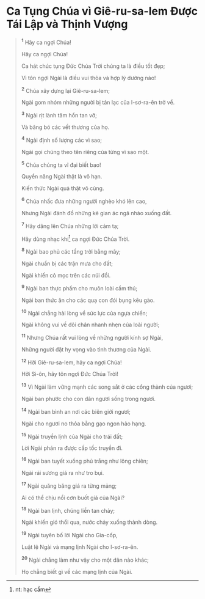 # Ca Tụng Chúa vì Giê-ru-sa-lem Ðược Tái Lập và Thịnh Vượng

> <sup><b>1</b></sup> Hãy ca ngợi Chúa!
> 
> Hãy ca ngợi Chúa!
> 
> Ca hát chúc tụng Ðức Chúa Trời chúng ta là điều tốt đẹp;
> 
> Vì tôn ngợi Ngài là điều vui thỏa và hợp lý dường nào!
>
> <sup><b>2</b></sup> Chúa xây dựng lại Giê-ru-sa-lem;
> 
> Ngài gom nhóm những người bị tản lạc của I-sơ-ra-ên trở về.
> 
> <sup><b>3</b></sup> Ngài rịt lành tâm hồn tan vỡ;
> 
> Và băng bó các vết thương của họ.
> 
> <sup><b>4</b></sup> Ngài định số lượng các vì sao;
> 
> Ngài gọi chúng theo tên riêng của từng vì sao một.
> 
> <sup><b>5</b></sup> Chúa chúng ta vĩ đại biết bao!
> 
> Quyền năng Ngài thật là vô hạn.
> 
> Kiến thức Ngài quả thật vô cùng.
> 
> <sup><b>6</b></sup> Chúa nhấc đưa những người nghèo khó lên cao,
> 
> Nhưng Ngài đánh đổ những kẻ gian ác ngã nhào xuống đất.
>
> <sup><b>7</b></sup> Hãy dâng lên Chúa những lời cảm tạ;
> 
> Hãy dùng nhạc khí[^1-e1649899-5be7-499a-8c75-474e0aacb5c0] ca ngợi Ðức Chúa Trời.
> 
> <sup><b>8</b></sup> Ngài bao phủ các tầng trời bằng mây;
> 
> Ngài chuẩn bị các trận mưa cho đất;
> 
> Ngài khiến cỏ mọc trên các núi đồi.
>
> <sup><b>9</b></sup> Ngài ban thực phẩm cho muôn loài cầm thú;
> 
> Ngài ban thức ăn cho các quạ con đói bụng kêu gào.
> 
> <sup><b>10</b></sup> Ngài chẳng hài lòng về sức lực của ngựa chiến;
> 
> Ngài không vui về đôi chân nhanh nhẹn của loài người;
> 
> <sup><b>11</b></sup> Nhưng Chúa rất vui lòng về những người kính sợ Ngài,
> 
> Những người đặt hy vọng vào tình thương của Ngài.
>
> <sup><b>12</b></sup> Hỡi Giê-ru-sa-lem, hãy ca ngợi Chúa!
> 
> Hỡi Si-ôn, hãy tôn ngợi Ðức Chúa Trời!
> 
> <sup><b>13</b></sup> Vì Ngài làm vững mạnh các song sắt ở các cổng thành của ngươi;
> 
> Ngài ban phước cho con dân ngươi sống trong ngươi.
> 
> <sup><b>14</b></sup> Ngài ban bình an nơi các biên giới ngươi;
> 
> Ngài cho ngươi no thỏa bằng gạo ngon hảo hạng.
> 
> <sup><b>15</b></sup> Ngài truyền lịnh của Ngài cho trái đất;
> 
> Lời Ngài phán ra được cấp tốc truyền đi.
> 
> <sup><b>16</b></sup> Ngài ban tuyết xuống phủ trắng như lông chiên;
> 
> Ngài rải sương giá ra như tro bụi.
> 
> <sup><b>17</b></sup> Ngài quăng băng giá ra từng mảng;
> 
> Ai có thể chịu nổi cơn buốt giá của Ngài?
> 
> <sup><b>18</b></sup> Ngài ban lịnh, chúng liền tan chảy;
> 
> Ngài khiến gió thổi qua, nước chảy xuống thành dòng.
>
> <sup><b>19</b></sup> Ngài tuyên bố lời Ngài cho Gia-cốp,
> 
> Luật lệ Ngài và mạng lịnh Ngài cho I-sơ-ra-ên.
> 
> <sup><b>20</b></sup> Ngài chẳng làm như vậy cho một dân nào khác;
> 
> Họ chẳng biết gì về các mạng lịnh của Ngài.

[^1-e1649899-5be7-499a-8c75-474e0aacb5c0]: nt: hạc cầm
